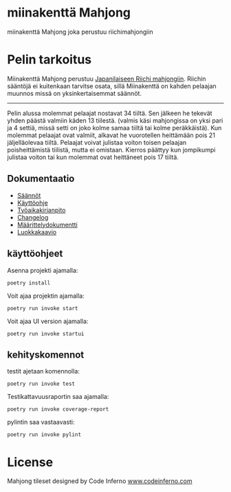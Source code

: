 # miinakenttä Mahjong
miinakenttä Mahjong joka perustuu riichimahjongiin

# Pelin tarkoitus

Miinakenttä Mahjong perustuu [Japanilaiseen Riichi mahjongiin](https://en.wikipedia.org/wiki/Japanese_mahjong). Riichin sääntöjä ei kuitenkaan tarvitse osata, sillä Miinakenttä on kahden pelaajan muunnos missä on yksinkertaisemmat säännöt.
___

Pelin alussa molemmat pelaajat nostavat 34 tiiltä. Sen jälkeen he tekevät yhden päästä valmiin käden 13 tiilestä. (valmis käsi mahjongissa on yksi pari ja 4 settiä, missä setti on joko kolme samaa tiiltä tai kolme peräkkäistä). Kun molemmat pelaajat ovat valmiit, alkavat he vuorotellen heittämään pois 21 jäljelläolevaa tiiltä. Pelaajat voivat julistaa voiton toisen pelaajan poisheittämistä tiilistä, mutta ei omistaan. Kierros päättyy kun jompikumpi julistaa voiton tai kun molemmat ovat heittäneet pois 17 tiiltä.

## Dokumentaatio
- [Säännöt](./docs/saannot.md)
- [Käyttöohje](./docs/kayttoohje.md)
- [Työaikakirjanpito](./docs/tuntikirjanpito.md)
- [Changelog](./docs/changelog.md)
- [Määrittelydokumentti](./docs/vaatimusmaarittely.md)
- [Luokkakaavio](./docs/luokkakaavio.png)

## käyttöohjeet

Asenna projekti ajamalla:
```
poetry install
```

Voit ajaa projektin ajamalla:
```
poetry run invoke start
```
Voit ajaa UI version ajamalla:
```
poetry run invoke startui
```

## kehityskomennot

testit ajetaan komennolla:
```
poetry run invoke test
```
Testikattavuusraportin saa ajamalla:
```
poetry run invoke coverage-report
```
pylintin saa vastaavasti:
```
poetry run invoke pylint
```
# License

Mahjong tileset designed by Code Inferno www.codeinferno.com
